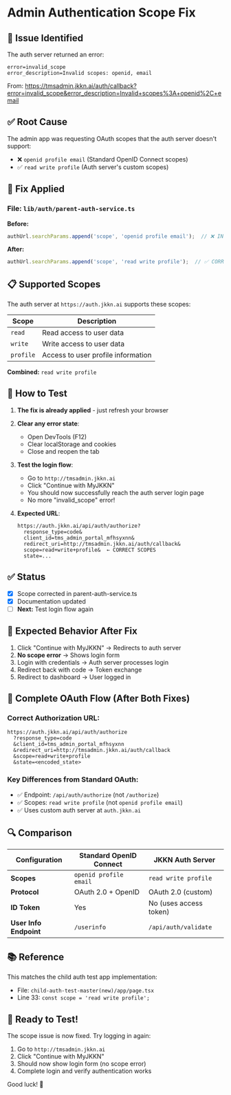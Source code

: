 # Admin Authentication Scope Fix

## 🐛 Issue Identified
The auth server returned an error:
```
error=invalid_scope
error_description=Invalid scopes: openid, email
```

From: https://tmsadmin.jkkn.ai/auth/callback?error=invalid_scope&error_description=Invalid+scopes%3A+openid%2C+email

## ✅ Root Cause
The admin app was requesting OAuth scopes that the auth server doesn't support:
- ❌ `openid profile email` (Standard OpenID Connect scopes)
- ✅ `read write profile` (Auth server's custom scopes)

## 🔧 Fix Applied

### File: `lib/auth/parent-auth-service.ts`

**Before:**
```typescript
authUrl.searchParams.append('scope', 'openid profile email');  // ❌ INCORRECT
```

**After:**
```typescript
authUrl.searchParams.append('scope', 'read write profile');  // ✅ CORRECT
```

## 📋 Supported Scopes

The auth server at `https://auth.jkkn.ai` supports these scopes:

| Scope | Description |
|-------|-------------|
| `read` | Read access to user data |
| `write` | Write access to user data |
| `profile` | Access to user profile information |

**Combined:** `read write profile`

## 🧪 How to Test

1. **The fix is already applied** - just refresh your browser

2. **Clear any error state**:
   - Open DevTools (F12)
   - Clear localStorage and cookies
   - Close and reopen the tab

3. **Test the login flow**:
   - Go to `http://tmsadmin.jkkn.ai`
   - Click "Continue with MyJKKN"
   - You should now successfully reach the auth server login page
   - No more "invalid_scope" error!

4. **Expected URL**:
   ```
   https://auth.jkkn.ai/api/auth/authorize?
     response_type=code&
     client_id=tms_admin_portal_mfhsyxnn&
     redirect_uri=http://tmsadmin.jkkn.ai/auth/callback&
     scope=read+write+profile&  ← CORRECT SCOPES
     state=...
   ```

## ✅ Status
- [x] Scope corrected in parent-auth-service.ts
- [x] Documentation updated
- [ ] **Next:** Test login flow again

## 🎯 Expected Behavior After Fix

1. Click "Continue with MyJKKN" → Redirects to auth server
2. **No scope error** → Shows login form
3. Login with credentials → Auth server processes login
4. Redirect back with code → Token exchange
5. Redirect to dashboard → User logged in

## 📝 Complete OAuth Flow (After Both Fixes)

### Correct Authorization URL:
```
https://auth.jkkn.ai/api/auth/authorize
  ?response_type=code
  &client_id=tms_admin_portal_mfhsyxnn
  &redirect_uri=http://tmsadmin.jkkn.ai/auth/callback
  &scope=read+write+profile
  &state=<encoded_state>
```

### Key Differences from Standard OAuth:
- ✅ Endpoint: `/api/auth/authorize` (not `/authorize`)
- ✅ Scopes: `read write profile` (not `openid profile email`)
- ✅ Uses custom auth server at `auth.jkkn.ai`

## 🔍 Comparison

| Configuration | Standard OpenID Connect | JKKN Auth Server |
|--------------|------------------------|------------------|
| **Scopes** | `openid profile email` | `read write profile` |
| **Protocol** | OAuth 2.0 + OpenID | OAuth 2.0 (custom) |
| **ID Token** | Yes | No (uses access token) |
| **User Info Endpoint** | `/userinfo` | `/api/auth/validate` |

## 📚 Reference
This matches the child auth test app implementation:
- File: `child-auth-test-master(new)/app/page.tsx`
- Line 33: `const scope = 'read write profile';`

## 🚀 Ready to Test!

The scope issue is now fixed. Try logging in again:
1. Go to `http://tmsadmin.jkkn.ai`
2. Click "Continue with MyJKKN"
3. Should now show login form (no scope error)
4. Complete login and verify authentication works

Good luck! 🎉
